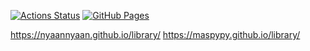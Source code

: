  [![Actions Status](https://github.com/behruzbekx/library/workflows/verify/badge.svg)](https://github.com/behruzbekx/library/actions)
 [![GitHub Pages](https://img.shields.io/static/v1?label=GitHub+Pages&message=+&color=brightgreen&logo=github)](https://behruzbekx.github.io/library/)


https://nyaannyaan.github.io/library/
https://maspypy.github.io/library/
